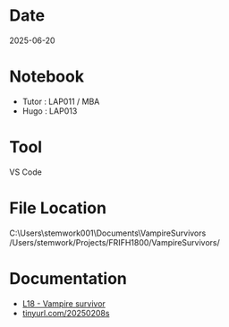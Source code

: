 # Date
2025-06-20

# Notebook
- Tutor : LAP011 / MBA
- Hugo : LAP013

# Tool
VS Code

# File Location
C:\Users\stemwork001\Documents\VampireSurvivors\
/Users/stemwork/Projects/FRIFH1800/VampireSurvivors/

# Documentation
- [L18 - Vampire survivor](https://docs.google.com/presentation/d/1zei0dHR0fZpzkVmF3AFyU8WhgyniOXyQ/edit?usp=drive_link&ouid=103823120062051076702&rtpof=true&sd=true)
- [tinyurl.com/20250208s](tinyurl.com/20250208s)

